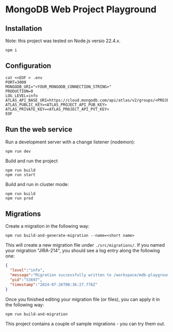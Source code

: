 # MongoDB Web Project Playground

## Installation

Note: this project was tested on Node.js versio 22.4.x. 

```shell
npm i
```

## Configuration

```shell
cat <<EOF > .env
PORT=3000
MONGODB_URI="<YOUR_MONGODB_CONNECTION_STRING>"
PRODUCTION=0
LOG_LEVEL=info
ATLAS_API_BASE_URI=https://cloud.mongodb.com/api/atlas/v2/groups/<PROJECT_ID>/clusters/<CLUSTER_NAME>/
ATLAS_PUBLIC_KEY=<ATLAS_PROJECT_API_PUB_KEY>
ATLAS_PRIVATE_KEY=<ATLAS_PROJECT_API_PVT_KEY>
EOF
```

## Run the web service

Run a development server with a change listener (nodemon):

```shell
npm run dev 
```

Build and run the project

```shell
npm run build
npm run start
```

Build and run in cluster mode:

```shell
npm run build
npm run prod
```

## Migrations

Create a migration in the following way:

```shell
npm run build-and-generate-migration --name=<short name>
```

This will create a new migration file under `./src/migrations/`.  If you named your migration "JIRA-214", you should see
a log entry along the following one:

```json
{
  "level":"info",
  "message":"Migration successfully written to /workspace/mdb-playground/src/migrations/m-20240726T083627-66a3600b6b350f3ede3d0010-JIRA-214.ts. Edit this TS file to implement the migration",
  "pid":"53697",
  "timestamp":"2024-07-26T08:36:27.776Z"
}
```

Once you finished editing your migration file (or files), you can apply it in the following way: 

```shell
npm run build-and-migration
```

This project contains a couple of sample migrations - you can try them out.
